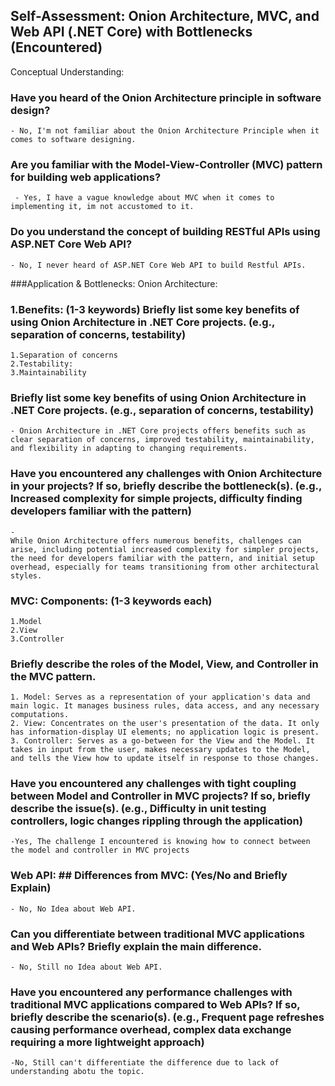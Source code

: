 ## Self-Assessment: Onion Architecture, MVC, and Web API (.NET Core) with Bottlenecks (Encountered)
Conceptual Understanding:
 
### Have you heard of the Onion Architecture principle in software design?

```
- No, I'm not familiar about the Onion Architecture Principle when it comes to software designing.
```

### Are you familiar with the Model-View-Controller (MVC) pattern for building web applications?
 
```
 - Yes, I have a vague knowledge about MVC when it comes to implementing it, im not accustomed to it.
```
 
### Do you understand the concept of building RESTful APIs using ASP.NET Core Web API?

 ```
- No, I never heard of ASP.NET Core Web API to build Restful APIs.
 ```

###Application & Bottlenecks: Onion Architecture:
 
### 1.Benefits: (1-3 keywords) Briefly list some key benefits of using Onion Architecture in .NET Core projects. (e.g., separation of concerns, testability)

```
1.Separation of concerns
2.Testability: 
3.Maintainability
```

### Briefly list some key benefits of using Onion Architecture in .NET Core projects. (e.g., separation of concerns, testability)

```
- Onion Architecture in .NET Core projects offers benefits such as clear separation of concerns, improved testability, maintainability, and flexibility in adapting to changing requirements.
```

### Have you encountered any challenges with Onion Architecture in your projects? If so, briefly describe the bottleneck(s). (e.g., Increased complexity for simple projects, difficulty finding developers familiar with the pattern)

 ```
- 
While Onion Architecture offers numerous benefits, challenges can arise, including potential increased complexity for simpler projects, the need for developers familiar with the pattern, and initial setup overhead, especially for teams transitioning from other architectural styles.
```

### MVC: Components: (1-3 keywords each)

```
1.Model
2.View
3.Controller
```

### Briefly describe the roles of the Model, View, and Controller in the MVC pattern.

```
1. Model: Serves as a representation of your application's data and main logic. It manages business rules, data access, and any necessary computations.
2. View: Concentrates on the user's presentation of the data. It only has information-display UI elements; no application logic is present.
3. Controller: Serves as a go-between for the View and the Model. It takes in input from the user, makes necessary updates to the Model, and tells the View how to update itself in response to those changes.
```

### Have you encountered any challenges with tight coupling between Model and Controller in MVC projects? If so, briefly describe the issue(s). (e.g., Difficulty in unit testing controllers, logic changes rippling through the application)
 
```
-Yes, The challenge I encountered is knowing how to connect between the model and controller in MVC projects
```

### Web API: ## Differences from MVC: (Yes/No and Briefly Explain)

```
- No, No Idea about Web API.
```

### Can you differentiate between traditional MVC applications and Web APIs? Briefly explain the main difference.

```
- No, Still no Idea about Web API.
```

### Have you encountered any performance challenges with traditional MVC applications compared to Web APIs? If so, briefly describe the scenario(s). (e.g., Frequent page refreshes causing performance overhead, complex data exchange requiring a more lightweight approach)

```
-No, Still can't differentiate the difference due to lack of understanding abotu the topic.
```
